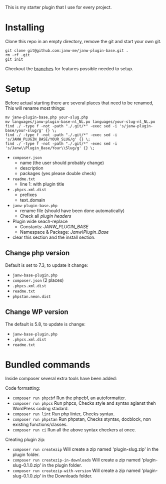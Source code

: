 This is my starter plugin that I use for every project.

# Installing

Clone this repo in an empty directory, remove the git and start your own git.

	git clone git@github.com:janw-me/janw-plugin-base.git .
	rm -rf .git
	git init

Checkout the [branches](https://github.com/janw-me/janw-plugin-base/branches) for features possible needed to setup.

# Setup

Before actual starting there are several places that need to be renamed,
This will rename most things:

	mv janw-plugin-base.php your-slug.php
	mv languages/janw-plugin-base-nl_NL.po languages/your-slug-nl_NL.po
	find ./ -type f -not -path "./.git/*" -exec sed -i 's/janw-plugin-base/your-slug/g' {} \;
	find ./ -type f -not -path "./.git/*" -exec sed -i 's/JANW_PLUGIN_BASE/YOUR_SLUG/g' {} \;
	find ./ -type f -not -path "./.git/*" -exec sed -i 's/Janw\\Plugin_Base/Your\\Slug/g' {} \;



- `composer.json`
	- name (the user should probably change)
  	- description
	- packages (yes please double check)
- `readme.txt`
	- line 1: with plugin title
- `.phpcs.xml.dist`
	- prefixes
	- text_domain
- `janw-plugin-base.php`
    - rename file (should have been done automatically)
    - Check all _plugin headers_
- Plugin wide seach-replace
	- Constants: _JANW_PLUGIN_BASE_
	- Namespace & Package: _Janw\Plugin_Base_
- clear this section and the install section.

## Change php version
Default is set to 7.3, to update it change:

- `janw-base-plugin.php`
- `composer.json` (2 places)
- `.phpcs.xml.dist`
- `readme.txt`
- `phpstan.neon.dist`

## Change WP version
The default is 5.8, to update is change:

- `janw-base-plugin.php`
- `.phpcs.xml.dist`
- `readme.txt`

# Bundled commands

Inside composer several extra tools have been added:

Code formatting:
- `composer run phpcbf`                  Run the phpcbf, an autoformatter.
- `composer run phpcs`                   Run phpcs, Checks style and syntax agianst theh WordPress coding stadard.
- `composer run lint`                    Run php linter, Checks syntax.
- `composer run phpstan`                 Run phpstan, Checks styntax, docblock, non existing functions/classes.
- `composer run ci`                      Run all the above syntax checkers at once.

Creating plugin zip:
- `composer run createzip`               Will create a zip named 'plugin-slug.zip' in the plugin folder.
- `composer run createzip-in-downloads`  Will create a zip named 'plugin-slug-0.1.0.zip' in the plugin folder.
- `composer run createzip-with-version`  Will create a zip named 'plugin-slug-0.1.0.zip' in the Downloads folder.
